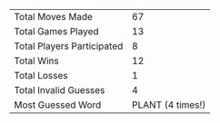 |              |                |
| ---------------- | ----------------------------- |
| Total Moves Made | 67 |
| Total Games Played | 13 |
| Total Players Participated | 8 |
| Total Wins | 12 |
| Total Losses | 1 |
| Total Invalid Guesses | 4 |
| Most Guessed Word | PLANT (4 times!) |
